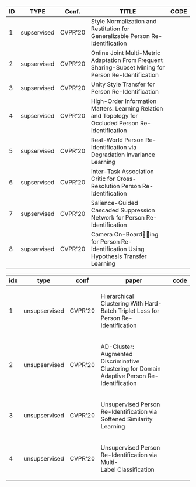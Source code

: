 <table>
<thead>
  <tr>
    <th>ID</th>
    <th>TYPE</th>
    <th>Conf.</th>
    <th>TITLE</th>
    <th>CODE</th>
  </tr>
</thead>
<tbody>
  <tr>
    <td>1</td>
    <td>supservised</td>
    <td>CVPR'20</td>
    <td>Style Normalization and Restitution for Generalizable Person Re-Identification</td>
    <td> </td>
  </tr>
  <tr>
    <td>2</td>
    <td>supservised</td>
    <td>CVPR'20</td>
    <td>Online Joint Multi-Metric Adaptation From Frequent Sharing-Subset Mining for Person Re-Identification</td>
    <td> </td>
  </tr>
  <tr>
    <td>3</td>
    <td>supservised</td>
    <td>CVPR'20</td>
    <td>Unity Style Transfer for Person Re-Identification</td>
    <td> </td>
  </tr>
  <tr>
    <td>4</td>
    <td>supservised</td>
    <td>CVPR'20</td>
    <td>High-Order Information Matters: Learning Relation and Topology for Occluded Person Re-Identification</td>
    <td> </td>
  </tr>
  <tr>
    <td>5</td>
    <td>supservised</td>
    <td>CVPR'20</td>
    <td>Real-World Person Re-Identification via Degradation Invariance Learning</td>
    <td> </td>
  </tr>
  <tr>
    <td>6</td>
    <td>supservised</td>
    <td>CVPR'20</td>
    <td>Inter-Task Association Critic for Cross-Resolution Person Re-Identification</td>
    <td> </td>
  </tr>
  <tr>
    <td>7</td>
    <td>supservised</td>
    <td>CVPR'20</td>
    <td>Salience-Guided Cascaded Suppression Network for Person Re-Identification</td>
    <td> </td>
  </tr>
  <tr>
    <td>8</td>
    <td>supservised</td>
    <td> CVPR'20</td>
    <td>Camera On-Boarding for Person Re-Identification Using Hypothesis Transfer Learning</td>
    <td> </td>
  </tr>
</tbody>
</table>


<table>
<thead>
<tr style="height: 23px;">
<th style="height: 23px;">idx</th>
<th style="height: 23px;">type</th>
<th style="height: 23px;">conf</th>
<th style="height: 23px;">paper</th>
<th style="height: 23px;">code</th>
</tr>
</thead>
<tbody>
<tr style="height: 43px;">
<td style="height: 43px;">1</td>
<td style="height: 43px;">unsupservised</td>
<td style="height: 43px;">CVPR'20</td>
<td style="height: 43px;">
<p>Hierarchical Clustering&nbsp;With Hard-Batch Triplet Loss for Person Re-Identification</p>
</td>
<td style="height: 43px;">&nbsp;</td>
</tr>
<tr style="height: 63px;">
<td style="height: 63px;">2</td>
<td style="height: 63px;">unsupservised</td>
<td style="height: 63px;">CVPR'20</td>
<td style="height: 63px;">
<p>AD-Cluster: Augmented Discriminative Clustering&nbsp;for Domain Adaptive Person Re-Identification</p>
</td>
<td style="height: 63px;">&nbsp;</td>
</tr>
<tr style="height: 23px;">
<td style="height: 23px;">3</td>
<td style="height: 23px;">unsupservised</td>
<td style="height: 23px;">CVPR'20</td>
<td style="height: 23px;">
<p>Unsupervised Person Re-Identification via Softened Similarity Learning</p>
</td>
<td style="height: 23px;">&nbsp;</td>
</tr>
<tr style="height: 63px;">
<td style="height: 63px;">4</td>
<td style="height: 63px;">unsupservised</td>
<td style="height: 63px;">CVPR'20</td>
<td style="height: 63px;">
<p>Unsupervised Person Re-Identification via Multi-Label&nbsp;Classification</p>
</td>
<td style="height: 63px;">&nbsp;</td>
</tr>
</tbody>
</table>